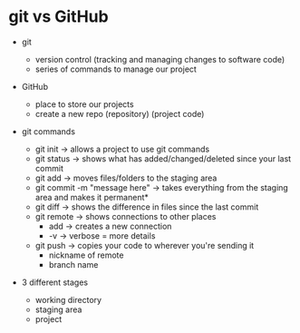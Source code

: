 # git vs GitHub

- git
  - version control (tracking and managing changes to software code)
  - series of commands to manage our project

- GitHub
  - place to store our projects
  - create a new repo (repository) (project code)

- git commands
  - git init -> allows a project to use git commands
  - git status -> shows what has added/changed/deleted since your last commit
  - git add -> moves files/folders to the staging area
  - git commit -m "message here" -> takes everything from the staging area and makes it permanent*
  - git diff -> shows the difference in files since the last commit
  - git remote -> shows connections to other places
    - add -> creates a new connection
    - -v -> verbose = more details
  - git push -> copies your code to wherever you're sending it
    - nickname of remote
    - branch name

- 3 different stages
  - working directory
  - staging area
  - project
